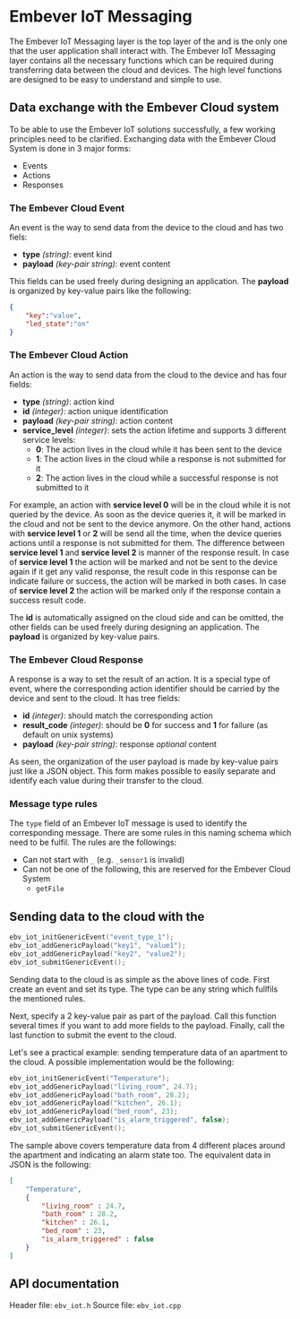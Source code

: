 # Embever IoT Messaging

The Embever IoT Messaging layer is the top layer of the and is the only
one that the user application shall interact with. The Embever IoT
Messaging layer contains all the necessary functions which can be
required during transferring data between the cloud and devices. The
high level functions are designed to be easy to understand and simple to
use.

## Data exchange with the Embever Cloud system

To be able to use the Embever IoT solutions successfully, a few working
principles need to be clarified. Exchanging data with the Embever Cloud
System is done in 3 major forms:

-   Events
-   Actions
-   Responses

### The Embever Cloud Event

An event is the way to send data from the device to the cloud and has
two fiels:

-   **type** *(string)*: event kind
-   **payload** *(key-pair string)*: event content

This fields can be used freely during designing an application. The
**payload** is organized by key-value pairs like the following:

``` JSON
{
    "key":"value",
    "led_state":"on"
}
```

### The Embever Cloud Action

An action is the way to send data from the cloud to the device and has
four fields:

-   **type** *(string)*: action kind
-   **id** *(integer)*: action unique identification
-   **payload** *(key-pair string)*: action content
-   **service_level** *(integer)*: sets the action lifetime and supports
    3 different service levels:
    -   **0**: The action lives in the cloud while it has been sent to
        the device
    -   **1**: The action lives in the cloud while a response is not
        submitted for it
    -   **2**: The action lives in the cloud while a successful response
        is not submitted to it

For example, an action with **service level 0** will be in the cloud
while it is not queried by the device. As soon as the device queries it,
it will be marked in the cloud and not be sent to the device anymore. On
the other hand, actions with **service level 1** or **2** will be send
all the time, when the device queries actions until a response is not
submitted for them. The difference between **service level 1** and
**service level 2** is manner of the response result. In case of
**service level 1** the action will be marked and not be sent to the
device again if it get any valid response, the result code in this
response can be indicate failure or success, the action will be marked
in both cases. In case of **service level 2** the action will be marked
only if the response contain a success result code.

The **id** is automatically assigned on the cloud side and can be
omitted, the other fields can be used freely during designing an
application. The **payload** is organized by key-value pairs.

### The Embever Cloud Response

A response is a way to set the result of an action. It is a special type
of event, where the corresponding action identifier should be carried by
the device and sent to the cloud. It has tree fields:

-   **id** *(integer)*: should match the corresponding action
-   **result_code** *(integer)*: should be **0** for success and **1**
    for failure (as default on unix systems)
-   **payload** *(key-pair string)*: response *optional* content

As seen, the organization of the user payload is made by key-value pairs
just like a JSON object. This form makes possible to easily separate and
identify each value during their transfer to the cloud.

### Message type rules

The `type` field of an Embever IoT message is used to identify the
corresponding message. There are some rules in this naming schema which
need to be fulfil. The rules are the followings:

-   Can not start with `_` (e.g. `_sensor1` is invalid)
-   Can not be one of the following, this are reserved for the Embever
    Cloud System
    -   `getFile`

## Sending data to the cloud with the

``` c
ebv_iot_initGenericEvent("event_type_1");
ebv_iot_addGenericPayload("key1", "value1");
ebv_iot_addGenericPayload("key2", "value2");
ebv_iot_submitGenericEvent();
```

Sending data to the cloud is as simple as the above lines of code. First
create an event and set its type. The type can be any string which
fullfils the mentioned rules.

Next, specify a 2 key-value pair as part of the payload. Call this
function several times if you want to add more fields to the payload.
Finally, call the last function to submit the event to the cloud.

Let\'s see a practical example: sending temperature data of an apartment
to the cloud. A possible implementation would be the following:

``` c
ebv_iot_initGenericEvent("Temperature");
ebv_iot_addGenericPayload("living_room", 24.7);
ebv_iot_addGenericPayload("bath_room", 28.2);
ebv_iot_addGenericPayload("kitchen", 26.1);
ebv_iot_addGenericPayload("bed_room", 23);
ebv_iot_addGenericPayload("is_alarm_triggered", false);
ebv_iot_submitGenericEvent();
```

The sample above covers temperature data from 4 different places around
the apartment and indicating an alarm state too. The equivalent data in
JSON is the following:

``` json
[
    "Temperature",
    {
        "living_room" : 24.7,
        "bath_room" : 28.2,
        "kitchen" : 26.1,
        "bed_room" : 23,
        "is_alarm_triggered" : false
    }
]
```

<!-- TODO -->
## API documentation

Header file: `ebv_iot.h`
Source file: `ebv_iot.cpp`
